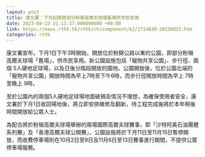 ```yaml
---
layout: post
title: 康文署︰下月起開放部分粉嶺高爾夫球場舊場供市民享用
date: 2023-08-23 21:11:17.000000000 +08:00
link: https://news.rthk.hk/rthk/ch/component/k2/1714830-20230823.htm
categories: rthk
---
```


康文署宣布，下月1日下午3時開始，開放位於粉錦公路以東的公園，即部分粉嶺高爾夫球場「舊場」，供市民享用。新公園設施包括「寵物共享公園」、步行徑、兩個 5人硬地足球場，以及日後分階段開放的園地。公園開放後，位於公園北端的「寵物共享公園」開放時間為早上7時至下午6時，而步行徑開放時間為早上 7時至晚上 9時。

至於公園內的兩個5人硬地足球場地面破損及情況不理想，為確保使用者安全，康文署於下月1日收回場地後，將立即安排維修及翻新，待工程完成後將於本年稍後時間開放給公眾人士。

為配合將於粉嶺高爾夫球場舉辦的兩場國際高爾夫球賽事，即「沙特阿美石油團體系列賽」及「香港高爾夫球公開賽」，公園設施將於下月11日至11月15日暫停開放，而收費停車場則在10月2日至9日及11月6日至13日賽事進行期間，不提供公眾停車場服務。
